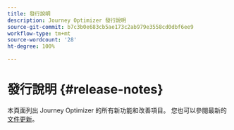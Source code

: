 ```yaml
---
title: 發行說明
description: Journey Optimizer 發行說明
source-git-commit: b7c3b0e683cb5ae173c2ab979e3558cd0dbf6ee9
workflow-type: tm+mt
source-wordcount: '28'
ht-degree: 100%

---
```



# 發行說明 {#release-notes}

本頁面列出 Journey Optimizer 的所有新功能和改善項目。
您也可以參閱最新的[文件更新](documentation-updates.md)。